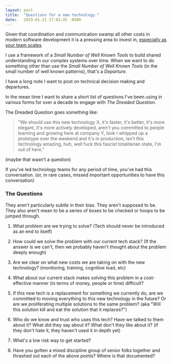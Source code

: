 ```yaml
---
layout: post
title:  "Questions for a new technology."
date:   2019-01-21 17:02:45 -0500
---
```

Given that coordination and communication swamp all other costs in modern software development it is a pressing area to invest in, [especially as your team scales](/notes/on-team-size).

I use a framework of a _Small Number of Well Known Tools_ to build shared understanding in our complex systems over time.  When we want to do something other than use the _Small Number of Well Known Tools_ (in the small number of well known patterns), that's a _Departure_. 

I have a long note I want to post on technical decision making and departures.

In the mean time I want to share a short list of questions I've been using in various forms for over a decade to engage with _The Dreaded Question_.

The Dreaded Question goes something like: 

> "We should use this new technology X, it's faster, it's better, it's more elegant, it's more actively developed, aren't you committed to people learning and growing here at company Y, look I whipped up a prototype over the weekend and it's in production, isn't this technology amazing, huh, well fuck this fascist totalitarian state, I'm out of here." 

(maybe that wasn't a question)

If you've led technology teams for any period of time, you've had this conversation. (or, in rare cases, missed important opportunities to have this conversation)


### The Questions 

They aren't particularly subtle in their bias.  They aren't supposed to be.  They also aren't mean to be a series of boxes to be checked or hoops to be jumped through.


1. What problem are we trying to solve? (Tech should never be introduced as an end to itself)

2. How could we solve the problem with our current tech stack? (If the answer is we can't, then we probably haven't thought about the problem deeply enough)

3. Are we clear on what new costs we are taking on with the new technology? (monitoring, training, cognitive load, etc)

4. What about our current stack makes solving this problem in a cost-effective manner (in terms of money, people or time) difficult?

5. If this new tech is a replacement for something we currently do, are we committed to moving everything to this new technology in the future? Or are we proliferating multiple solutions to the same problem? (aka "Will this solution kill and eat the solution that it replaces?")

6. Who do we know and trust who uses this tech? Have we talked to them about it? What did they say about it? What don't they like about it? (if they don't hate it, they haven't used it in depth yet)

7. What's a low risk way to get started?

8. Have you gotten a mixed discipline group of senior folks together and thrashed out each of the above points? Where is that documented?

